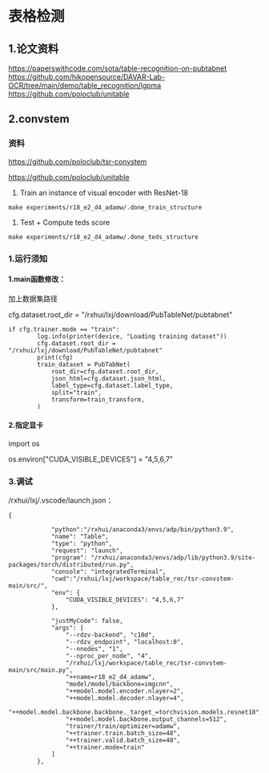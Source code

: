 # 表格检测

## 1.论文资料

https://paperswithcode.com/sota/table-recognition-on-pubtabnet
https://github.com/hikopensource/DAVAR-Lab-OCR/tree/main/demo/table_recognition/lgpma
https://github.com/poloclub/unitable



## 2.convstem

### 资料

https://github.com/poloclub/tsr-convstem

https://github.com/poloclub/unitable

1. Train an instance of visual encoder with ResNet-18

```
make experiments/r18_e2_d4_adamw/.done_train_structure
```



1. Test + Compute teds score

```
make experiments/r18_e2_d4_adamw/.done_teds_structure
```



### 1.运行须知

#### 1.main函数修改：

加上数据集路径

cfg.dataset.root_dir = "/rxhui/lxj/download/PubTableNet/pubtabnet"

```
if cfg.trainer.mode == "train":
        log.info(printer(device, "Loading training dataset"))
        cfg.dataset.root_dir = "/rxhui/lxj/download/PubTableNet/pubtabnet"
        print(cfg)
        train_dataset = PubTabNet(
            root_dir=cfg.dataset.root_dir,
            json_html=cfg.dataset.json_html,
            label_type=cfg.dataset.label_type,
            split="train",
            transform=train_transform,
        )
```

#### 2.指定显卡

import os

os.environ["CUDA_VISIBLE_DEVICES"] = "4,5,6,7"

### 3.调试

/rxhui/lxj/.vscode/launch.json：

```
{
            
            "python":"/rxhui/anaconda3/envs/adp/bin/python3.9",
            "name": "Table",
            "type": "python",
            "request": "launch",
            "program": "/rxhui/anaconda3/envs/adp/lib/python3.9/site-packages/torch/distributed/run.py",
            "console": "integratedTerminal",
            "cwd":"/rxhui/lxj/workspace/table_rec/tsr-convstem-main/src/",
            "env": {
                "CUDA_VISIBLE_DEVICES": "4,5,6,7"
            },
 
            "justMyCode": false,
            "args": [
                "--rdzv-backend", "c10d",
                "--rdzv_endpoint", "localhost:0",
                "--nnodes", "1",
                "--nproc_per_node", "4",
                "/rxhui/lxj/workspace/table_rec/tsr-convstem-main/src/main.py",
                "++name=r18_e2_d4_adamw",
                "model/model/backbone=imgcnn",
                "++model.model.encoder.nlayer=2",
                "++model.model.decoder.nlayer=4",
                "++model.model.backbone.backbone._target_=torchvision.models.resnet18",
                "++model.model.backbone.output_channels=512",
                "trainer/train/optimizer=adamw",
                "++trainer.train.batch_size=48",
                "++trainer.valid.batch_size=48",
                "++trainer.mode=train"
            ]
        },
```

